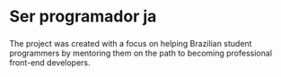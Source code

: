 <h1 align="left">Ser programador ja</h1>

###

<p align="left">The project was created with a focus on helping Brazilian student programmers by mentoring them on the path to becoming professional front-end developers.</p>
